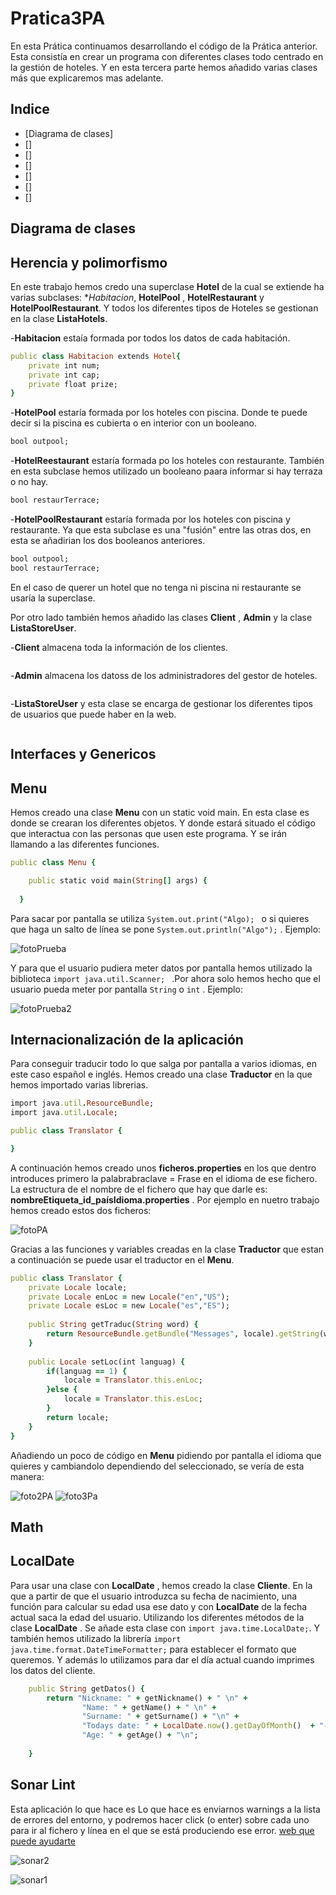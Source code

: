 # Pratica3PA
En esta Prática continuamos desarrollando el código de la Prática anterior. Esta consistía en crear un programa con diferentes clases todo centrado en la gestión de hoteles. Y en esta tercera parte hemos añadido varias clases más que explicaremos mas adelante.

## Indice
- [Diagrama de clases]
- []
- []
- []
- []
- []
- []

## Diagrama de clases

## Herencia y polimorfismo
En este trabajo hemos credo una superclase **Hotel** de la cual se extiende ha varias subclases: **Habitacion*, **HotelPool** , **HotelRestaurant** y **HotelPoolRestaurant**. Y todos los diferentes tipos de Hoteles se gestionan en la clase **ListaHotels**.

-**Habitacion** estaía formada por todos los datos de cada habitación.
```ruby
public class Habitacion extends Hotel{
    private int num;
    private int cap;
    private float prize;
}
```
-**HotelPool** estaría formada por los hoteles con piscina. Donde te puede decir si la piscina es cubierta o en interior con un booleano.
```ruby
bool outpool;
```
-**HotelReestaurant** estaría formada po los hoteles con restaurante. También en esta subclase hemos utilizado un booleano paara informar si hay terraza o no hay.
```ruby
bool restaurTerrace;
```
-**HotelPoolRestaurant** estaría formada por los hoteles con piscina y restaurante. Ya que esta subclase es una "fusión" entre las otras dos, en esta se añadirian los dos booleanos anteriores.
```ruby
bool outpool;
bool restaurTerrace;
```
En el caso de querer un hotel que no tenga ni piscina ni restaurante se usaría la superclase.

Por otro lado también hemos añadido las clases **Client** , **Admin** y la clase **ListaStoreUser**.

-**Client** almacena toda la información de los clientes.
```
```
-**Admin** almacena los datoss de los administradores del gestor de hoteles.
```
```
-**ListaStoreUser** y esta clase se encarga de gestionar los diferentes tipos de usuarios que puede haber en la web.
```
```

## Interfaces y Genericos

## Menu
Hemos creado una clase **Menu** con un static void main. En esta clase es donde se crearan los diferentes objetos. Y donde estará situado el código que interactua con las personas que usen este programa. Y se irán llamando a las diferentes funciones.
```ruby
public class Menu {

	public static void main(String[] args) {
  
  }

```
Para sacar por pantalla se utiliza ```System.out.print("Algo); ```  o si quieres que haga un salto de línea se pone ```System.out.println("Algo");``` . Ejemplo: 

![fotoPrueba](https://user-images.githubusercontent.com/72611127/97572627-dc0eda00-19e8-11eb-8750-9c21893af783.jpeg)

Y para que el usuario pudiera meter datos por pantalla hemos utilizado la biblioteca ```import java.util.Scanner; ``` .Por ahora solo hemos hecho que el usuario pueda meter por pantalla ```String``` o ```int``` . Ejemplo:

![fotoPrueba2](https://user-images.githubusercontent.com/72611127/97573342-e4b3e000-19e9-11eb-9ad3-6edce6d84a48.jpeg)


## Internacionalización de la aplicación
Para conseguir traducir todo lo que salga por pantalla a varios idiomas, en este caso español e inglés. Hemos creado una clase **Traductor** en la que hemos importado varias librerias.
```ruby
import java.util.ResourceBundle;
import java.util.Locale;

public class Translator {

}
```
A continuación hemos creado unos **ficheros.properties** en los que dentro introduces primero la palabrabraclave = Frase en el idioma de ese fichero. La estructura de el nombre de el fichero que hay que darle es: **nombreEtiqueta_id_paísIdioma.properties** . Por ejemplo en nuetro trabajo hemos creado estos dos ficheros:

![fotoPA](https://user-images.githubusercontent.com/72611127/97563149-ef1eab80-19e2-11eb-8026-d271d4a9a632.jpeg)

Gracias a las funciones y variables creadas en la clase **Traductor** que estan a continuación se puede usar el traductor en el **Menu**.
```ruby
public class Translator {
	private Locale locale;
	private Locale enLoc = new Locale("en","US");
	private Locale esLoc = new Locale("es","ES");
	
	public String getTraduc(String word) {
		return ResourceBundle.getBundle("Messages", locale).getString(word);
	}
	
	public Locale setLoc(int languag) {
		if(languag == 1) {
			locale = Translator.this.enLoc;	
		}else {	
			locale = Translator.this.esLoc;
		}
		return locale;
	}
}
```
Añadiendo un poco de código en **Menu** pidiendo por pantalla el idioma que quieres y cambiandolo dependiendo del seleccionado, se vería de esta manera:

![foto2PA](https://user-images.githubusercontent.com/72611127/97564278-a0721100-19e4-11eb-9507-9ab78b5e4863.jpeg)
![foto3Pa](https://user-images.githubusercontent.com/72611127/97564342-b8e22b80-19e4-11eb-9120-077f5dbb0138.jpeg)


## Math


## LocalDate
Para usar una clase con **LocalDate** , hemos creado la clase **Cliente**. En la que a partir de que el usuario introduzca su fecha de nacimiento, una función para calcular su edad usa ese dato y con **LocalDate** de  la fecha actual saca la edad del usuario. Utilizando los diferentes métodos de la clase **LocalDate** . Se añade esta clase con ```import java.time.LocalDate;```. Y también hemos utilizado la librería ```import java.time.format.DateTimeFormatter;``` para establecer el formato que queremos. Y además lo utilizamos para dar el día actual cuando imprimes los datos del cliente.

```ruby
	public String getDatos() {
		return "Nickname: " + getNickname() + " \n" +
				"Name: " + getName() + " \n" +
				"Surname: " + getSurname() + "\n" +
				"Todays date: " + LocalDate.now().getDayOfMonth()  + "-"+  LocalDate.now().getMonthValue() + "-" +   LocalDate.now().getYear()  +" \n" +
				"Age: " + getAge() + "\n";					
				
	}
```
## Sonar Lint
Esta aplicación lo que hace es Lo que hace es enviarnos warnings a la lista de errores del entorno, y podremos hacer click (o enter) sobre cada uno para ir al fichero y línea en el que se está produciendo ese error.
[web que puede ayudarte](https://www.youtube.com/watch?v=sGElVI3fJAo&t=1s)

![sonar2](https://user-images.githubusercontent.com/72611127/99972550-f1d0ae80-2d9e-11eb-9636-d9c696dc60c3.jpeg)


![sonar1](https://user-images.githubusercontent.com/72611127/99972539-ef6e5480-2d9e-11eb-9050-117dbe131fef.jpeg)
